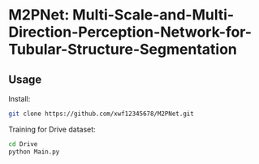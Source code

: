# M2PNet: Multi-Scale-and-Multi-Direction-Perception-Network-for-Tubular-Structure-Segmentation
## Usage
Install: <br>
```bash
git clone https://github.com/xwf12345678/M2PNet.git
```
Training for Drive dataset: <br>
```bash
cd Drive
python Main.py
```
